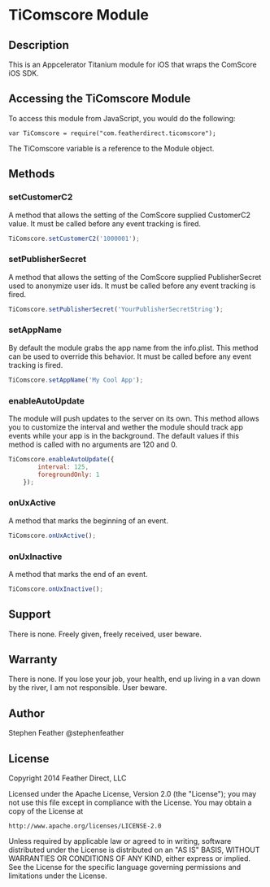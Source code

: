 # TiComscore Module

## Description

This is an Appcelerator Titanium module for iOS that wraps the ComScore iOS SDK.

## Accessing the TiComscore Module

To access this module from JavaScript, you would do the following:

	var TiComscore = require("com.featherdirect.ticomscore");

The TiComscore variable is a reference to the Module object.	

## Methods



### setCustomerC2

A method that allows the setting of the ComScore supplied CustomerC2 value. It must be called before any event tracking is fired.

```javascript
TiComscore.setCustomerC2('1000001');
```

### setPublisherSecret

A method that allows the setting of the ComScore supplied PublisherSecret used to anonymize user ids. It must be called before any event tracking is fired.

```javascript
TiComscore.setPublisherSecret('YourPublisherSecretString');
```
### setAppName

By default the module grabs the app name from the info.plist. This method can be used to override this behavior. It must be called before any event tracking is fired.

```javascript
TiComscore.setAppName('My Cool App');
```

### enableAutoUpdate

The module will push updates to the server on its own.  This method allows you to customize the interval and wether the module should track app events while your app is in the background. The default values if this method is called with no arguments are 120 and 0.

```javascript
TiComscore.enableAutoUpdate({
        interval: 125,
        foregroundOnly: 1
    });
```

### onUxActive

A method that marks the beginning of an event.

```javascript
TiComscore.onUxActive();
```

### onUxInactive

A method that marks the end of an event.

```javascript
TiComscore.onUxInactive();
```

## Support

There is none. Freely given, freely received, user beware.

## Warranty

There is none.  If you lose your job, your health, end up living in a van down by the river, I am not responsible. User beware.

## Author

Stephen Feather
@stephenfeather

## License

Copyright 2014 Feather Direct, LLC

Licensed under the Apache License, Version 2.0 (the "License");
you may not use this file except in compliance with the License.
You may obtain a copy of the License at

    http://www.apache.org/licenses/LICENSE-2.0

Unless required by applicable law or agreed to in writing, software
distributed under the License is distributed on an "AS IS" BASIS,
WITHOUT WARRANTIES OR CONDITIONS OF ANY KIND, either express or implied.
See the License for the specific language governing permissions and
limitations under the License.
